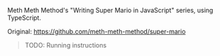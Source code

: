 Meth Meth Method's "Writing Super Mario in JavaScript" series, using TypeScript.

Original: https://github.com/meth-meth-method/super-mario

> TODO: Running instructions
